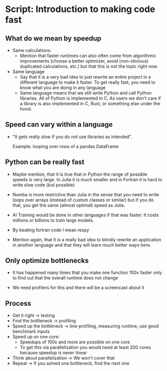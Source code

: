 # Script: Introduction to making code fast

## What do we mean by speedup

- Same calculations:
  - Mention that faster runtimes can also often come from algorithmic improvements
    (choose a better optimizer, avoid (non-obvious) duplicated calculations, etc.) but
    that this is not the topic right now.
- Same language
  - Say that it is a very bad idea to just rewrite an entire project in a different
    language to make it faster. To get really fast, you need to know what you are doing
    in any language
  - Same language means that we still write Python and call Python libraries. All of
    Python is implemented in C. As users we don't care if a library is also implemented
    in C, Rust, or something else under the hood.

## Speed can vary within a language

- "It gets really slow if you do not use libraries as intended".

  Example: looping over rows of a pandas DataFrame

## Python can be really fast

- Maybe mention, that it is true that in Python the range of possible speeds is very
  large. In Julia it is much smaller and in Fortran it is hard to write slow code (but
  possible)

- Numba is more restrictive than Julia in the sense that you need to write loops over
  arrays (instead of custom classes or similar) but if you do that, you get the same
  (almost optimal) speed as Julia.

- AI Training would be done in other languages if that was faster. It costs millions or
  billions to train large models.

- By beating fortran code I mean respy

- Mention again, that it is a really bad idea to blindly rewrite an application in
  another language and that they will learn much better ways here.

## Only optimize bottlenecks

- It has happened many times that you make one function 100x faster only to find out
  that the overall runtime does not change

- We need profilers for this and there will be a screencast about it

## Process

- Get it right -> testing
- Find the bottleneck -> profiling
- Speed up the bottleneck -> line-profiling, measuring runtime, use good benchmark
  inputs
- Speed up on one core:
  - Speedups of 100x and more are possible on one core
  - To get this via parallelization you would need at least 200 cores because speedup is
    never linear
- Think about parallelization -> We won't cover that
- Repeat -> If you solved one bottleneck, find the next one
